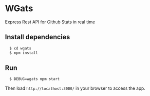 WGats
=====

Express Rest API for Github Stats in real time


## Install dependencies

```bash
  $ cd wgats
  $ npm install
```

## Run

```bash
  $ DEBUG=wgats npm start
```

Then load `http://localhost:3000/` in your browser to access the app.
